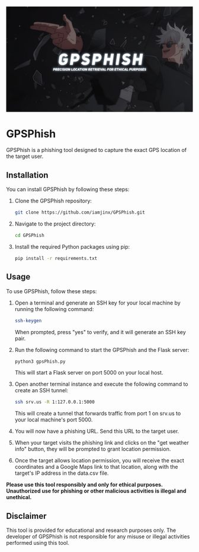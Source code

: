 ![GPSPhish Logo](GPSPhish.jpg)
# GPSPhish

GPSPhish is a phishing tool designed to capture the exact GPS location of the target user.

## Installation

You can install GPSPhish by following these steps:

1. Clone the GPSPhish repository:
    ```bash
    git clone https://github.com/iamjinx/GPSPhish.git
    ```
2. Navigate to the project directory:
    ```bash
    cd GPSPhish
    ```
3. Install the required Python packages using pip:
    ```bash
    pip install -r requirements.txt
    ```

## Usage

To use GPSPhish, follow these steps:
1. Open a terminal and generate an SSH key for your local machine by running the following command:
    ```bash
    ssh-keygen
    ```
    When prompted, press "yes" to verify, and it will generate an SSH key pair.
2. Run the following command to start the GPSPhish and the Flask server:

    ```bash
    python3 gpsPhish.py
    ```
    This will start a Flask server on port 5000 on your local host.
3. Open another terminal instance and execute the following command to create an SSH tunnel:
    ```bash
    ssh srv.us -R 1:127.0.0.1:5000
    ```
    This will create a tunnel that forwards traffic from port 1 on srv.us to your local machine's port 5000.

4. You will now have a phishing URL. Send this URL to the target user.

5. When your target visits the phishing link and clicks on the "get weather info" button, they will be prompted to grant location permission.

6. Once the target allows location permission, you will receive the exact coordinates and a Google Maps link to that location, along with the target's IP address in the data.csv file.

**Please use this tool responsibly and only for ethical purposes. Unauthorized use for phishing or other malicious activities is illegal and unethical.**

## Disclaimer
This tool is provided for educational and research purposes only. The developer of GPSPhish is not responsible for any misuse or illegal activities performed using this tool.
